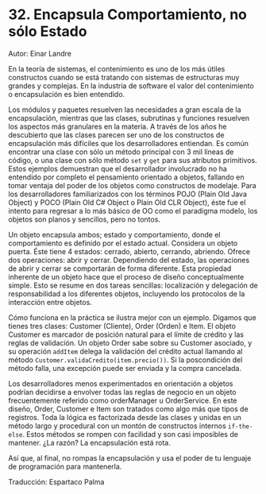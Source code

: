 # 32. Encapsula Comportamiento, no sólo Estado

Autor: Einar Landre

En la teoría de sistemas, el contenimiento es uno de los más útiles constructos cuando se está tratando con sistemas de estructuras muy grandes y complejas. En la industria de software el valor del contenimiento o encapsulación es bien entendido.

Los módulos y paquetes resuelven las necesidades a gran escala de la encapsulación, mientras que las clases, subrutinas y funciones resuelven los aspectos más granulares en la materia. A través de los años he descubierto que las clases parecen ser uno de los constructos de encapsulación más difíciles que los desarrolladores entiendan. Es común encontrar una clase con sólo un método principal con 3 mil líneas de código, o una clase con sólo método `set` y `get` para sus atributos primitivos. Estos ejemplos demuestran que el desarrollador involucrado no ha entendido por completo el pensamiento orientado a objetos, fallando en tomar ventaja del poder de los objetos como constructos de modelaje. Para los desarrolladores familiarizados con los términos POJO (Plain Old Java Object) y POCO (Plain Old C# Object o Plain Old CLR Object), éste fue el intento para regresar a lo más básico de OO como el paradigma modelo, los objetos son planos y sencillos, pero no tontos.

Un objeto encapsula ambos; estado y comportamiento, donde el comportamiento es definido por el estado actual. Considera un objeto puerta. Éste tiene 4 estados: cerrado, abierto, cerrando, abriendo. Ofrece dos operaciones: abrir y cerrar. Dependiendo del estado, las operaciones de abrir y cerrar se comportarán de forma diferente. Esta propiedad inherente de un objeto hace que el proceso de diseño conceptualmente simple. Esto se resume en dos tareas sencillas: localización y delegación de responsabilidad a los diferentes objetos, incluyendo los protocolos de la interacción entre objetos.

Cómo funciona en la práctica se ilustra mejor con un ejemplo. Digamos que tienes tres clases: Customer (Cliente), Order (Orden) e Item. El objeto Customer es marcador de posición natural para el límite de crédito y las reglas de validación. Un objeto Order sabe sobre su Customer asociado, y su operación `addItem` delega la validación del crédito actual llamando al método `Customer.validaCredito(item.precio())`. Si la poscondición del método falla, una excepción puede ser enviada y la compra cancelada.

Los desarrolladores menos experimentados en orientación a objetos podrían decidirse a envolver todas las reglas de negocio en un objeto frecuentemente referido como orderManager u OrderService. En este diseño, Order, Customer e Item son tratados como algo más que tipos de registros. Toda la lógica es factorizada desde las clases y unidas en un método largo y procedural con un montón de constructos internos `if-the-else`. Estos métodos se rompen con facilidad y son casi imposibles de mantener. ¿La razón? La encapsulación está rota.

Así que, al final, no rompas la encapsulación y usa el poder de tu lenguaje de programación para mantenerla.

Traducción: Espartaco Palma
